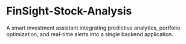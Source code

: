 # FinSight-Stock-Analysis
A smart investment assistant integrating predictive analytics, portfolio optimization, and real-time alerts into a single backend application.

